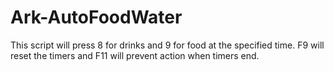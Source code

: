 # Ark-AutoFoodWater

This script will press 8 for drinks and 9 for food at the specified time. F9 will reset the timers and F11 will prevent action when timers end. 
